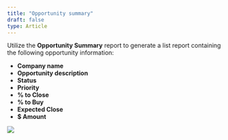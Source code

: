 ```yaml
---
title: "Opportunity summary"
draft: false
type: Article
---
```



Utilize the **Opportunity Summary** report to generate a list report containing the following opportunity information:  
* **Company name**  
* **Opportunity description**  
* **Status** 
* **Priority** 
* **% to Close** 
* **% to Buy** 
* **Expected Close** 
* **$ Amount** 

![](/Modules/assets/Images/011-report-template.png)


